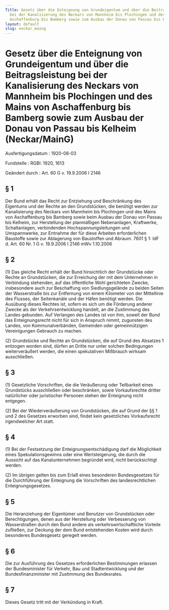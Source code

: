 ```yaml
---
Title: Gesetz über die Enteignung von Grundeigentum und über die Beitragsleistung
  bei der Kanalisierung des Neckars von Mannheim bis Plochingen und des Mains von
  Aschaffenburg bis Bamberg sowie zum Ausbau der Donau von Passau bis Kelheim
layout: default
slug: neckar_maing
---
```


# Gesetz über die Enteignung von Grundeigentum und über die Beitragsleistung bei der Kanalisierung des Neckars von Mannheim bis Plochingen und des Mains von Aschaffenburg bis Bamberg sowie zum Ausbau der Donau von Passau bis Kelheim (Neckar/MainG)

Ausfertigungsdatum
:   1920-08-03

Fundstelle
:   RGBl: 1920, 1613

Geändert durch
:   Art. 60 G v. 19.9.2006 I 2146


## § 1

Der Bund erhält das Recht zur Entziehung und Beschränkung des
Eigentums und der Rechte an den Grundstücken, die benötigt werden zur
Kanalisierung des Neckars von Mannheim bis Plochingen und des Mains
von Aschaffenburg bis Bamberg sowie beim Ausbau der Donau von Passau
bis Kelheim, zur Herstellung der planmäßigen Nebenanlagen, Kraftwerke,
Schaltanlagen, verbindenden Hochspannungsleitungen und Umspannwerke,
zur Entnahme der für diese Arbeiten erforderlichen Baustoffe sowie zur
Ablagerung von Baustoffen und Abraum. 7601 § 1: IdF d. Art. 60 Nr. 1 G
v. 19.9.2006 I 2146 mWv 1.10.2006


## § 2

(1) Das gleiche Recht erhält der Bund hinsichtlich der Grundstücke
oder Rechte an Grundstücken, die zur Erreichung der mit dem
Unternehmen in Verbindung stehenden, auf das öffentliche Wohl
gerichteten Zwecke, insbesondere auch zur Beschaffung von
Siedlungsgelände zu beiden Seiten der Wasserstraße bis zur Entfernung
von einem Kilometer von der Mittellinie des Flusses, der Seitenkanäle
und der Häfen benötigt werden. Die Ausübung dieses Rechtes ist, sofern
es sich um die Förderung anderer Zwecke als der Verkehrsentwicklung
handelt, an die Zustimmung des Landes gebunden. Auf Verlangen des
Landes ist von ihm, soweit der Bund das Enteignungsrecht nicht für
sich in Anspruch nimmt, zugunsten des Landes, von Kommunalverbänden,
Gemeinden oder gemeinnützigen Vereinigungen Gebrauch zu machen.

(2) Grundstücke und Rechte an Grundstücken, die auf Grund des Absatzes
1 entzogen worden sind, dürfen an Dritte nur unter solchen Bedingungen
weiterveräußert werden, die einen spekulativen Mißbrauch wirksam
ausschließen.


## § 3

(1) Gesetzliche Vorschriften, die die Veräußerung oder Teilbarkeit
eines Grundstücks ausschließen oder beschränken, sowie Vorkaufsrechte
dritter natürlicher oder juristischer Personen stehen der Enteignung
nicht entgegen.

(2) Bei der Wiederveräußerung von Grundstücken, die auf Grund der §§ 1
und 2 des Gesetzes erworben sind, findet kein gesetzliches
Vorkaufsrecht irgendwelcher Art statt.


## § 4

(1) Bei der Festsetzung der Enteignungsentschädigung darf die
Möglichkeit eines Spekulationsgewinns oder eine Wertsteigerung, die
durch die Aussicht auf das Kanalunternehmen begründet wird, nicht
berücksichtigt werden.

(2) Im übrigen gelten bis zum Erlaß eines besonderen Bundesgesetzes
für die Durchführung der Enteignung die Vorschriften des
landesrechtlichen Enteignungsgesetzes.


## § 5

Die Heranziehung der Eigentümer und Benutzer von Grundstücken oder
Berechtigungen, denen aus der Herstellung oder Verbesserung von
Wasserstraßen durch den Bund andere als verkehrswirtschaftliche
Vorteile zufließen, zur Deckung der dem Bund entstehenden Kosten wird
durch besonderes Bundesgesetz geregelt werden.


## § 6

Die zur Ausführung des Gesetzes erforderlichen Bestimmungen erlassen
der Bundesminister für Verkehr, Bau und Stadtentwicklung und der
Bundesfinanzminister mit Zustimmung des Bundesrates.


## § 7

Dieses Gesetz tritt mit der Verkündung in Kraft.

